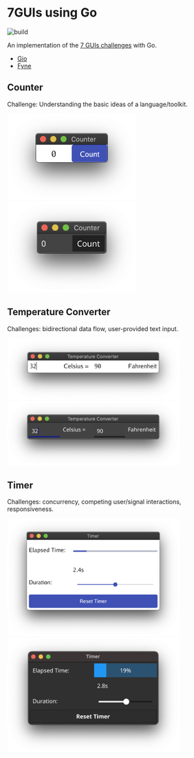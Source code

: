 # 7GUIs using Go

![build](https://github.com/iwaltgen/7gui-go/workflows/build/badge.svg)

An implementation of the [7 GUIs challenges](https://eugenkiss.github.io/7guis/) with Go.

- [Gio](https://gioui.org/)
- [Fyne](https://fyne.io)

## Counter

Challenge: Understanding the basic ideas of a language/toolkit.

<span>
  <img src="gio/image/counter.png" width="300" alt="gio" />
  <img src="fyne/image/counter.png" width="300" alt="fyne" />
</span>

## Temperature Converter

Challenges: bidirectional data flow, user-provided text input.

<span>
  <img src="gio/image/temperature-converter.png" width="400" alt="gio" />
  <img src="fyne/image/temperature-converter.png" width="400" alt="fyne" />
</span>

## Timer

Challenges: concurrency, competing user/signal interactions, responsiveness.

<span>
  <img src="gio/image/timer.png" width="400" alt="gio" />
  <img src="fyne/image/timer.png" width="400" alt="fyne" />
</span>
